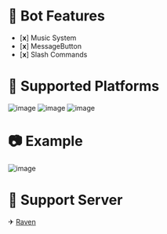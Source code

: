 # 📑 Bot Features

- [**x**] Music System
- [**x**] MessageButton
- [**x**] Slash Commands

# 🔗 Supported Platforms

![image](https://user-images.githubusercontent.com/93944142/196050222-640d6c0e-da1d-46c7-95d8-544f66a997cf.png)
![image](https://user-images.githubusercontent.com/93944142/196050226-e877002a-cbdb-419d-b1d3-449b370813bc.png)
![image](https://user-images.githubusercontent.com/93944142/196050243-7efb55f3-99c7-4cce-aabb-1a3e844357d7.png)

# 📷 Example

![image](https://cdn.discordapp.com/attachments/1117813263296630854/1117813274394771486/image.png)

# 🚨 Support Server

✈ [Raven](https://discord.gg/altyapilar)
